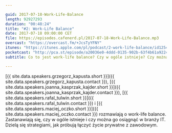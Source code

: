 ```yaml
---

guid: 2017-07-18-Work-Life-Balance
length: 92927293
duration: "00:48:24"
title: "#2: Work-Life Balance"
date: 2017-07-18 09:00:00 CET
file: https://episodes.cafenerd.pl/2017-07-18-Work-Life-Balance.mp3
overcast: "https://overcast.fm/+JcsTyYFNY"
itunes: "https://itunes.apple.com/pl/podcast/2-work-life-balance/id1254959267?i=1000390020159"
pocketcast: "http://pca.st/episode/a20036e0-4ddd-0135-902b-63f4b61a9224"
subtitle: Co to jest work-life balance? Czy w ogóle istnieje? Czy można go osiągnąć w branży IT?

---
```


[{{ site.data.speakers.grzegorz_kapusta.short }}]({{ site.data.speakers.grzegorz_kapusta.contact }}), [{{ site.data.speakers.joanna_kasprzak_kajder.short }}]({{ site.data.speakers.joanna_kasprzak_kajder.contact }}), [{{ site.data.speakers.rafal_tulwin.short }}]({{ site.data.speakers.rafal_tulwin.contact }}) i [{{ site.data.speakers.maciej_oczko.short }}]({{ site.data.speakers.maciej_oczko.contact }}) rozmawiają o work-life balance. Zastanawiają się, czy w ogóle istnieje i czy można go osiągnąć w branży IT. Dzielą się strategiami, jak próbują łączyć życie prywatne z zawodowym.

